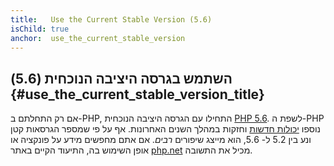 ```yaml
---
title:   Use the Current Stable Version (5.6)
isChild: true
anchor:  use_the_current_stable_version
---
```


## השתמש בגרסה היציבה הנוכחית (5.6) {#use_the_current_stable_version_title}

אם רק התחלתם ב-PHP, התחילו עם הגרסה היציבה הנוכחית [PHP 5.6][php-release]. לשפת ה-PHP נוספו 
[יכולות חדשות](#language_highlights) וחזקות במהלך השנים האחרונות. אף על פי שמספר הגרסאות קטן ונע בין 5.2 ל- 5.6,
הוא מייצג שיפורים _רבים_. אם אתם מחפשים מידע על פונקציה או אופן השימוש בה, התיעוד הקיים באתר [php.net][php-docs] 
מכיל את התשובה.

[php-release]: http://php.net/downloads.php
[php-docs]: http://php.net/manual/
